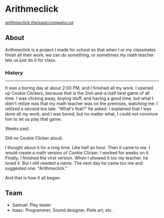 # Arithmeclick
_[arithmeclick.theisaaccompany.ca](http://arithmeclick.theisaaccompany.ca)_

## About
Arithmeclick is a project I made for school so that when I or my classmates finish all their
work, we can do something, or sometimes my math teacher lets us just do it for class.
### History
---
It was a boring day at about 2:00 PM, and I finished all my work. I opened up Cookie Clickers,
because that is the 2nd-and-a-half best game of all time. I was clicking away, buying stuff, and
having a good time, but what I didn't reilize was that my math teacher was on the premises, watching
me. I relilzed a second too late. "What's that?" he asked. I explained that I was done all my work,
and I was bored, but no matter what, I could not convince him to let us play that game.

Weeks past.

Still no Cookie Clicker aloud.

I thought about it for a long time. Like half an hour. Then it came to me. I would create a math version
of Cookie Clicker. I worked for weeks on it. Finally, I finished the virst version. When I showed it too
my teacher, he loved it. But I still needed a name. The next day he came too me and suggested one. "Arithmeclick."

And that is how it all began.
## Team
* Samuel: Play tester
* Isaac: Programmer, Sound designer, Pixle art, etc.
